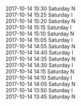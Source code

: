 2017-10-14 15:30 Saturday  N  
2017-10-14 15:25 Saturday  I  
2017-10-14 15:20 Saturday  N  
2017-10-14 15:15 Saturday  I  
2017-10-14 15:10 Saturday  N  
2017-10-14 15:05 Saturday  I  
2017-10-14 14:55 Saturday  N  
2017-10-14 14:40 Saturday  I  
2017-10-14 14:35 Saturday  N  
2017-10-14 14:30 Saturday  I  
2017-10-14 14:15 Saturday  N  
2017-10-14 14:10 Saturday  I  
2017-10-14 14:05 Saturday  N  
2017-10-14 13:50 Saturday  I  
2017-10-14 13:45 Saturday  N  
